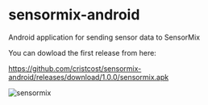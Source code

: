 sensormix-android
=================

Android application for sending sensor data to SensorMix

You can dowload the first release from here:

https://github.com/cristcost/sensormix-android/releases/download/1.0.0/sensormix.apk

![sensormix](https://f.cloud.github.com/assets/2633801/1754896/6d0ba3c4-665b-11e3-9020-bb7c2c1d2ac7.jpg)